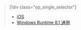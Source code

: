 > [!div class="op_single_selector"]
>- [iOS](../articles/notification-hubs/notification-hubs-aspnet-backend-ios-apple-apns-notification.md)
>- [Windows Runtime 8.1 通用](../articles/notification-hubs/notification-hubs-aspnet-backend-windows-dotnet-wns-notification.md)